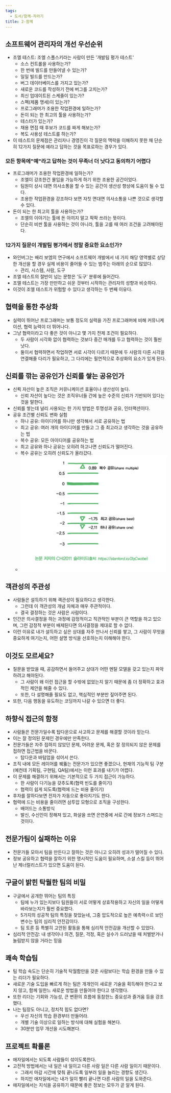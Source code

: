 ```yaml
---
tags:
  - 도서/함께-자라기
title: 2-함께
---
```

## 소프트웨어 관리자의 개선 우선순위

- 조엘 테스트: 조엘 스폴스키라는 사람이 만든 '개발팀 평가 테스트'
	- 소스 컨트롤을 사용하는가?
	- 한 번에 빌드를 만들어낼 수 있는가?
	- 일일 빌드를 만드는가?
	- 버그 데이터베이스를 가지고 있는가?
	- 새로운 코드를 작성하기 전에 버그를 고치는가?
	- 최신 업데이트된 스케줄이 있는가?
	- 스펙(제품 명세)이 있는가?
	- 프로그래머가 조용한 작업환경에 일하는가?
	- 돈이 되는 한 최고의 툴을 사용하는가?
	- 테스터가 있는가?
	- 채용 면접 때 후보가 코드를 짜게 해보는가?
	- 복도 사용성 테스트를 하는가?
- 이 테스트의 문제점은 관리자나 경영진이 각 질문의 맥락을 이해하지 못한 채 단순히 12가지 질문에 예라고 답하는 것을 목표로하는 경우가 있다.

### 모든 항목에"예"라고 답하는 것이 무족너 더 낫다고 동의하기 어렵다

- 프로그래머가 조용한 작업환경에 일하는가?
	- 조엘이 강조한건 몰입을 가능하게 하기 위한 조용한 공간이었다.
	- 팀원이 상시 대면 의사소통을 할 수 있는 공간이 생산성 향상에 도움이 될 수 있다.
	- 조용한 작업환경을 강조하다 보면 자칫 면대면 의사소통을 나쁜 것으로 생각할 수 있다.
- 돈이 되는 한 최고의 툴을 사용하는가?
	- 조엘의 이야기는 툴에 돈 아끼지 말고 팍팍 쓰라는 뜻이다.
	- 단순히 비싼 툴을 사용하는 것이 아니라, 툴을 고를 때 여러 조건을 고려해야된다.

### 12가지 질문이 개발팀 평가에서 정말 중요한 요소인가?

- 와인버그는 배리 보엠의 연구에서 소프트웨어 개발에서 네 가지 해당 영역별로 상당한 개선을 할 경우 실제 비용이 줄어들 수 있는 범주는 아래의 순으로 많았다.
	- 관리, 시스템, 사람, 도구 
- 조엘 테스트의 절반이 넘는 문항은 '도구' 분류에 들어간다.
- 조엘 테스트는 가장 만만하고 쉬운 것부터 시작하는 관리자의 성향과 비슷하다.
- 이것이 조엘 테스트가 위험할 수 있다고 생각하는 두 번째 이유다.

## 협력을 통한 추상화

- 실력이 뛰어난 프로그래머는 보통 정도의 실력을 가진 프로그래머에 비해 커뮤니케이션, 협력 능력이 더 뛰어나다.
- 그냥 협력이라고 다 좋은 것이 아니고 몇 가지 전제 조건이 필요하다.
	- 두 사람이 시각화 없이 협력하는 것보다 중간 매개를 두고 협력하는 것이 훨씬 낫다.
	- 둘이서 협력하면서 작업하면 서로 시각이 다르기 때문에 두 사람의 다른 시각을 연결해줄 다리가 필요하고, 그 다리에는 필연적으로 추상화의 요소가 있게 된다.


## 신뢰를 깎는 공유인가 신뢰를 쌓는 공유인가

- 신뢱 자산이 높은 조직은 커뮤니케이션 효율이나 생산성이 높다.
	- 신뢰 자산이 높다는 것은 조직우너들 간에 높은 수준의 신뢰가 기반되어 있다는 것을 말한다.
- 신뢰를 쌓는데 널리 사용되는 한 가지 방법은 투명성과 공유, 인터랙션이다.
- 공유 조건별 신뢰도 변화 실험
	- 하나 공유: 아이디어를 하나만 생각해서 서로 공유하는 법
	- 최고 공유: 여러 개의 아이디어를 만들고 그 중 최고라고 생각하는 것을 공유하는 법
	- 복수 공유: 모든 아이디어를 공유하는 법
	- 최고 공유와 하나 공유는 오히려 하고나면 신뢰도가 떨어진다.
	- 복수 공유는 오히려 신뢰도가 올라갔다.
	- ![](assets/Pasted%20image%2020240120035149.png)

## 객관성의 주관성

- 사람들은 설득하기 위해 괙관성이 필요하다고 생각한다.
	- 그런데 이 객관성의 개념 자체과 매우 주관적이다.
	- 결국 결정하는 것은 사람은 사람이다.
- 인간은 의사결정을 하는 과정에 감정적이고 직관적인 부분이 큰 역할을 하고 있으며, 그런 감정적 부분이 배제된다면 의사결정을 제대로 할 수 없다.
- 이런 이유로 내가 설득하고 싶은 상대를 자주 만나서 신뢰를 쌓고, 그 사람이 무엇을 중요하게 여기는지, 어떤 설명 방식을 선호하는지 이해해야 한다.

## 이것도 모르세요?

- 질문을 받았을 때, 공감하면서 들어주고 상대가 어떤 멘탈 모델을 갖고 있는지 파악하려고 해야된다.
	- 그 사람이 왜 이런 접근을 할 수밖에 없었는지 알기 때문에 좀 더 정확하고 효과적인 제안을 해줄 수 있다.
	- 또한, 다 설명해줄 필요도 없고, 핵심적인 부분만 짚어주면 된다.
- 또한, 다음 행동을 유도하는 코딩까지 나갈 수 있으면 더 좋다.

## 하향식 접근의 함정

- 사람들은 전문가일수록 탑다운으로 사고하고 문제를 해결할 것이라 믿는다.
- 이는 잘 정의된 문제인 경우에만 만족한다.
- 전문가들은 자주 접하지 않았던 문제, 어려운 문제, 혹은 잘 정의되지 않은 문제를 접하면 접근법을 바꾼다.
	- 탑다운과 바텀업을 섞어서 쓴다.
- 조직 내에 모든 레이어를 꿰뚫는 전문가가 있으면 좋겠으나, 현재의 기능적 팀 구분(예컨데 기획팀, 구현팀, QA팀)에서는 이런 효과를 내기가 어렵다.
- 이 문제를 해결하기 위해서는 기본적으로 두 가지 접근이 가능하다.
	- 한 사람이 다기능을 갖추도록(협력 빈도를 줄이기)
	- 협력이 쉽게 되도록(협력에 드는 비용 줄이기)
- 후자를 잘하다보면 전자가 자동으로 좋아지기도 한다.
- 협력에 드는 비용을 줄이려면 삼투압 모형으로 조직을 구성한다.
	- 배어드는 소통방식
	- 발신, 수신인이 정해져 있고, 화살을 쏘면 은연중에 서로 간에 정보가 스며드는 것이다.

## 전문가팀이 실패하는 이유

- 전문가들 모아서 팀을 만든다고 잘하는 것은 아니고 오히려 성과가 떨어질 수 있다.
- 정보 공유하고 협력을 잘하기 위한 명시적인 도움이 필요하며, 소셜 스킬 등이 뛰어난 제너럴리스트가 있으면 도움이 된다.

## 구글이 밝힌 탁월한 팀의 비밀

- 구글에서 공개한 뛰어는 팀의 특징
	- 팀에 누가 있는지보다 팀원들이 서로 어떻게 상효작용하고 자신의 일을 어떻게 바라보는지가 훨씬 중요했다.
	- 5가지의 성공적 팀의 특징을 찾았늗네, 그중 압도적으로 높은 예측력ㅇ르 보인 변수는 팀의 심리적 안전감이다.
	- 팀 토론 등 특별히 고안된 활동을 통해 심리적 안전감을 개선할 수 있었다.
- 심리적 안전감: 내 생각이나 의견, 질문, 걱정, 혹은 실수가 드러났을 때 처벌받거나 놀림받지 않을 거라는 믿음

## 쾌속 학습팀

- 팀 학습 속도는 단순히 기술적 탁월함만을 갖춘 사람보다는 학습 환경을 만들 수 있는 리더가 필요하다.
- 새로운 기술 도입을 빠르게 하는 팀은 개개인이 새로운 기술을 획득해야 한다고 보지 않고, 함께 일한느 새로운 방법을 만들어야 한다고 생각했다.
- 또한 리더는 기회와 가능성, 큰 변환의 흐름에 동참한느 중요성과 즐거움 등을 강조했다.
- 나는 팀장도 아니고, 정치적 힘도 없다면?
	- 우선 자신의 학습 환경부터 만들어라.
	- 개별 기술 이상으로 일하는 방식에 대해 실험을 해본다.
	- 30분만 업무 개선을 시도해본다.

## 프로젝트 확률론

- 애자일에서는 되도록 사람들이 섞이도록한다.
- 고전적 방법에서는 내 일은 내 일이고 다른 사람 일은 다른 사람 일이기 때문이다.
	- 그래서 마감 시간에 맞춰 끝나도록 일부러 일을 늘리는 경향도 생긴다.
	- 하지만 애자일에서는 내가 일이 빨리 끝나면 다른 사람의 일을 도와준다.
- 애자일에서는 지식을 공유하기 때문에 좋은 정보는 모두가 곧 알게 된다.
